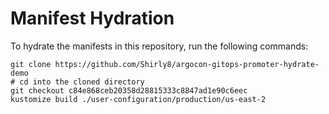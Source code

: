 # Manifest Hydration

To hydrate the manifests in this repository, run the following commands:

```shell
git clone https://github.com/Shirly8/argocon-gitops-promoter-hydrate-demo
# cd into the cloned directory
git checkout c84e868ceb20358d28815333c8847ad1e90c6eec
kustomize build ./user-configuration/production/us-east-2
```
